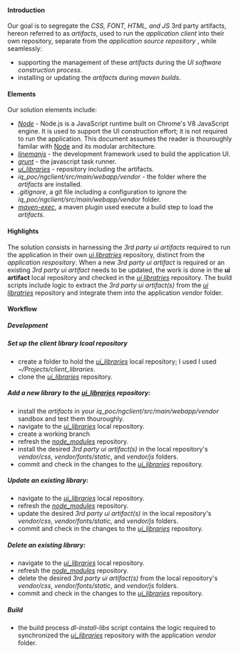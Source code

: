 #### Introduction
Our goal is to segregate the *CSS, FONT, HTML, and JS* 3rd party artifacts, hereon referred to as *artifacts*, used to run the *application client* into their own repository, separate from the *application source repository* , while seamlessly:
 * supporting the management of these *artifacts* during the *UI software construction process*.
 * installing or updating the *artifacts* during *maven builds*.

#### Elements
Our solution elements include:
 * *[Node](https://nodejs.org/en/)* - Node.js is a JavaScript runtime built on Chrome's V8 JavaScript engine. It is used to support the UI construction effort; it is not required to run the application. This document assumes the reader is thouroughly familar with [Node](https://nodejs.org/en/) and its modular architecture.
 * *[linemanjs](http://linemanjs.com/)* - the development framework used to build the application UI.
 * *[grunt](http://gruntjs.com/)* - the javascript task runner.
 * *[ui_libraries](https://github.com/Dematiclabs/ui_libraries)* - repository including the artifacts.
 * *iq_poc/ngclient/src/main/webapp/vendor* - the folder where the *artifacts* are installed.
 * *.gitignore*, a git file including a configuration to ignore the *iq_poc/ngclient/src/main/webapp/vendor* folder.
 * *[maven-exec](http://www.mojohaus.org/exec-maven-plugin/)*, a maven plugin used execute a build step to load the *artifacts*. 

#### Highlights
The solution consists in harnessing the *3rd party ui artifacts* required to run the application in their own *[ui libratries](https://github.com/Dematiclabs/ui_libraries)* repository, distinct from the *application respository*. When a new *3rd party ui artifact* is required or an existing *3rd party ui artifact* needs to be updated, the work is done in the **ui artifact** local repository and checked in the *[ui libratries](https://github.com/Dematiclabs/ui_libraries)* repository. The build scripts include logic to extract the *3rd party ui artifact(s)* from the *[ui libratries](https://github.com/Dematiclabs/ui_libraries)* repository and integrate them into the application *vendor* folder.

#### Workflow

##### Development
##### Set up the client library lcoal repository
 * create a folder to hold the *[ui_libraries](https://github.com/Dematiclabs/ui_libraries)* local repository; I used I used *~/Projects/client_libraries*. 
 * clone the *[ui_libraries](https://github.com/Dematiclabs/ui_libraries)* repository.

##### Add a new library to the *[ui_libraries](https://github.com/Dematiclabs/ui_libraries)* repository:
 * install the *artifacts* in your *iq_poc/ngclient/src/main/webapp/vendor* sandbox and test them thouroughly.
 * navigate to the *[ui_libraries](https://github.com/Dematiclabs/ui_libraries)* local repository.
 * create a working branch
 * refresh the *[node_modules](https://github.com/Dematiclabs/node_modules)* repository. 
 * install the desired *3rd party ui artifact(s)* in the local repository's *vendor/css*, *vendor/fonts/static*, and *vendor/js* folders.
 * commit and check in the changes to the *[ui_libraries](https://github.com/Dematiclabs/ui_libraries)* repository.

##### Update an existing library:
 * navigate to the *[ui_libraries](https://github.com/Dematiclabs/ui_libraries)* local repository.
 * refresh the *[node_modules](https://github.com/Dematiclabs/node_modules)* repository. 
 * update the desired *3rd party ui artifact(s)* in the local repository's *vendor/css*, *vendor/fonts/static*, and *vendor/js* folders.
 * commit and check in the changes to the *[ui_libraries](https://github.com/Dematiclabs/ui_libraries)* repository.

##### Delete an existing library:
 * navigate to the *[ui_libraries](https://github.com/Dematiclabs/ui_libraries)* local repository.
 * refresh the *[node_modules](https://github.com/Dematiclabs/node_modules)* repository. 
 * delete the desired *3rd party ui artifact(s)* from the local repository's *vendor/css*, *vendor/fonts/static*, and *vendor/js* folders.
 * commit and check in the changes to the *[ui_libraries](https://github.com/Dematiclabs/ui_libraries)* repository.
  
##### Build
 * the build process *dl-install-libs* script contains the logic required to synchronized the *[ui_libraries](https://github.com/Dematiclabs/ui_libraries)* repository with the application *vendor* folder.